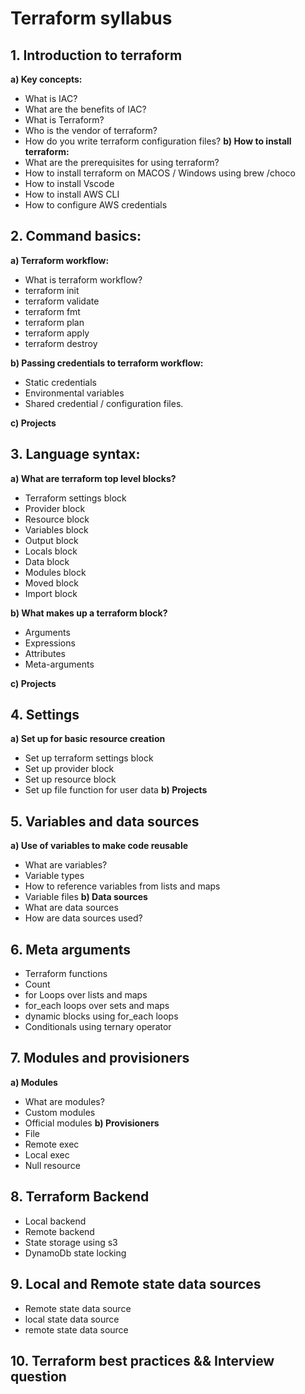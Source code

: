 # **Terraform syllabus**

## 1. Introduction to terraform
**a) Key concepts:**
- What is IAC?
- What are the benefits of IAC?
- What is Terraform?
- Who is the vendor of terraform?
- How do you write terraform configuration files?
**b) How to install terraform:**
- What are the prerequisites for using terraform?
- How to install terraform on MACOS / Windows using brew /choco
- How to install Vscode
- How to install AWS CLI
- How to configure AWS credentials

## 2. Command basics:
 **a) Terraform workflow:**
- What is terraform workflow?
- terraform init
- terraform validate
- terraform fmt
- terraform plan
- terraform apply
- terraform destroy

**b) Passing credentials to terraform workflow:**
- Static credentials
- Environmental variables
- Shared credential / configuration files.

**c) Projects** 

## 3. Language syntax:
**a) What are terraform top level blocks?**
- Terraform settings block
- Provider block
- Resource block
- Variables block
- Output block
- Locals block
- Data block
- Modules block
- Moved block
- Import block

**b) What makes up a terraform block?**
- Arguments
- Expressions
- Attributes
- Meta-arguments

**c) Projects**

## 4. Settings
**a) Set up for basic resource creation**
- Set up terraform settings block
- Set up provider block
- Set up resource block
- Set up file function for user data
**b) Projects**

## 5. Variables and data sources
**a) Use of variables to make code reusable**
- What are variables?
- Variable types
- How to reference variables from lists and maps
- Variable files
**b) Data sources**
- What are data sources
- How are data sources used?

## 6. Meta arguments
- Terraform functions
- Count
- for Loops over lists and maps
- for_each loops over sets and maps
- dynamic blocks using for_each loops
- Conditionals using ternary operator

## 7. Modules and provisioners
**a) Modules**
- What are modules?
- Custom modules
- Official modules
**b) Provisioners**
- File
- Remote exec
- Local exec
- Null resource

## 8. Terraform Backend
- Local backend
- Remote backend
- State storage using s3
- DynamoDb state locking

## 9. Local and Remote state data sources
- Remote state data source
- local state data source
- remote state data source
## 10. Terraform best practices && Interview question
